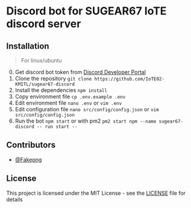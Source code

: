 # Discord bot for SUGEAR67 IoTE discord server

## Installation

> For linux/ubuntu

0. Get discord bot token from [Discord Developer Portal](https://discord.com/developers/applications)
1. Clone the repository `git clone https://github.com/IoTE02-KMITL/sugear67-discord`
2. Install the dependencies `npm install`
3. Copy environment file `cp .env.example .env`
4. Edit environment file `nano .env` or `vim .env`
5. Edit configuration file `nano src/config/config.json` or `vim src/config/config.json`
6. Run the bot `npm start` or with pm2 `pm2 start npm --name sugear67-discord -- run start --`

## Contributors

- [@Fakepng](https://github.com/Fakepng)

## License

This project is licensed under the MIT License - see the [LICENSE](LICENSE) file for details
